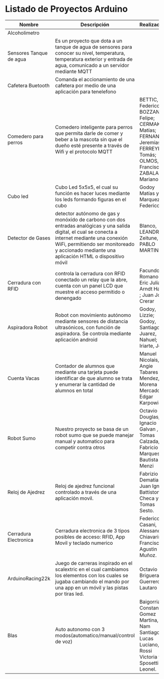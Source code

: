 # Listado de Proyectos Arduino


| Nombre | Descripción    | Realizadores | Curso
| ------ |---------------|------------| ------
|Alcoholimetro |    |
| Sensores Tanque de agua |Es un proyecto que dota a un tanque de agua de sensores para conocer su nivel, temperatura, temperatura exterior y entrada de agua, comunicado a un servidor mediante MQTT| | Lab I - 2019
| Cafetera Buetooth| Comanda el accionamiento de una cafetera por medio de una aplicación para tenelefono | |Lab I - 2019 |
| Comedero para perros | Comedero inteligente para perros que permita darle de comer y beber a la mascota sin que el dueño esté presente a través de Wifi y el protocolo MQTT | BETTIC, Federico; BOZZANO, Felipe; CERMAK, Matías; FERNANDEZ, Jeremias; FERREYRA, Tomás; OLMOS, Francisco; ZABALA, Mariano | Lab I - 2019
| Cubo led | Cubo Led 5x5x5, el cual su función es hacer luces mediante los leds formando figuras en el cubo | Godoy Matías y Marquez Federico | Lab I - 2019
|Detector de Gases | detector autónomo de gas y monóxido de carbono con dos entradas analógicas y una salida digital, el cual se conecta a internet mediante una conexión WiFi, permitiendo ser monitoreado y accionado mediante una aplicación HTML o dispositivo móvil | Blanco, LEANDRO / Zeitune, PABLO MARTIN | Tecnicas digitales II - 2019
| Cerradura con RFID | controla la cerradura con RFID conectado un relay que la abre, cuenta con un panel LCD que muestre el acceso permitido o denengado| Facundo Romano ; Eric Julian Arndt Haase ; Juan Jose Crerar| TD2 2022 
|Aspiradora Robot | Robot con movimiento autónomo mediante sensores de distancia ultrasónicos, con función de aspiradora. Se controla mediante aplicación android |Godoy, Lizzie; Godoy, Santiago; Juarez, Nahuel; Iriarte, Jorge| LAB I - 2022
|Cuenta Vacas| Contador de alumnos que mediante una tarjeta puede identificar de que alumno se trata y enumerar la cantidad de alumnos en total| Manuel Nicolais, Angie Tabares Mendez, Morena Mercado, Edgar Karpowicz| Lab I - 2022|
|Robot Sumo| Nuestro proyecto se basa de un robot sumo que se puede manejar manual y automatico para competir contra otros | Octavio Douglas, Ignacio Galvan , Tomas Calzada, Fabricio Marques, Bautista Menzi | Lab I - 2022|
|Reloj de Ajedrez| Reloj de ajedrez funcional controlado a través de una aplicación movil. | Fabrizio Dematias, Juan Ignacio Battiston, Sol Checa y Tomas Sesto.|Lab I - 2022|
|Cerradura Electronica| Cerradura electronica de 3 tipos posibles de acceso: RFID, App Movil y teclado numerico | Federico Casani, Alessandro Chiavarino, Francisco Agustin Muñoz.|Lab I - 2022|
|ArduinoRacing22k | Juego de carreras inspirado en el scalextric en el cual cambiamos los elementos con los cuales se jugaba cambiando el mando por una app en un móvil y las pistas por tiras led. |Octavio Briguera, Guerrero Lautaro | Lab I -2022|
|Blas| Auto autonomo con 3 modos(automatico/manual/control de voz) | Baigorria Constanza, Gomez Martina, Juri Nam Santiago, Lucas Luciano, Rossi Victoria y Sposetti Leonel. |LAB 1 2022| 
